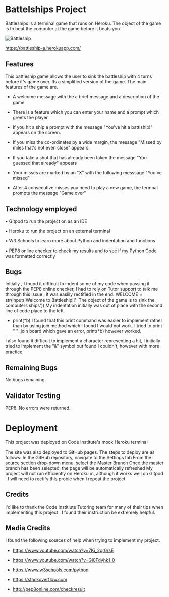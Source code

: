 
# Battelships Project
Battleships is a  terminal game that runs on Heroku. The object of the game is to beat the computer at the game before it beats you

![Battleship]()




https://battleship-a.herokuapp.com/

## Features
This battleship game allows the user to sink the battleship with 4 turns before it's game over. Its a simplified version of the game. The main features of the game are.
* A welcome message with the a brief message and a description of the game 

* There is a feature which you can enter your name and a prompt which greets the player

* If you hit a ship a prompt with the message "You've hit a battlship!" appears on the screen.

* If you miss the co-ordinates by a wide margin, the message "Missed by miles that's not even close" appears.

* If you take a shot that has already been taken the message "You guessed that already" appears

* Your misses are marked by an "X" with the following messsage "You've missed"

* After 4 consecutive misses you need to play a new game, the termnal prompts the message "Game over"

## Technology employed

• Gitpod to run the project on as an IDE

• Heroku to run the project on an external terminal

• W3 Schools to learn more about Python and indentation and functions

• PEP8 online checker to check my results and to see if my Python Code was formatted correctly


## Bugs

Initially , I found it difficult to indent some of my code when passing it through the PEP8 online checker, I had to rely on Tutor support to talk me through this issue , it was easlily rectified in the end. WELCOME = str(input('Welcome to Battleship!!'
                    'The object of the game is to sink the computers ships'))
My indentation initially was out of place with the second line of code place to the left.

* print(*b) I found that this print command was easier to implement  rather than by using join  method which I found I would not work. I tried to print " " .join board which gave an error, print(*b) however worked.

I also found it difficult to implement a character representing a hit, I initially tried to implement the "&" symbol but found I couldn't, however with more practice.

## Remaining Bugs

No bugs remaining.

## Validator Testing

PEP8. No errors were returned.

# Deployment 

This project was deployed on  Code Institute's mock Heroku terminal

The site was also  deployed to GitHub pages. The steps to deploy are as follows:
In the GitHub repository, navigate to the Settings tab
From the source section drop-down menu, select the Master Branch
Once the master branch has been selected, the page will be automatically refreshed 
My project will not run efficiently on Heroku m, although it works well on Gitpod . I will need to rectify this proble when I repeat the project.






## Credits

I'd like to thank the Code Institiute Tutoring team for many of their tips when implementing this project . I found their instruction be  extremely helpful.

## Media Credits

I found the following sources of help when trying to implement my project.

* https://www.youtube.com/watch?v=7Ki_2gr0rsE

* https://www.youtube.com/watch?v=Gi0Fdyhk1_0 

* https://www.w3schools.com/python

* https://stackoverflow.com

* http://pep8online.com/checkresult


